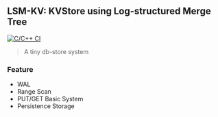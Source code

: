 ## LSM-KV: KVStore using Log-structured Merge Tree

[![C/C++ CI](https://github.com/Musicminion/LSM-DB/actions/workflows/auto-test.yml/badge.svg)](https://github.com/Musicminion/LSM-DB/actions/workflows/auto-test.yml)

> A tiny db-store system

### Feature

- WAL
- Range Scan
- PUT/GET Basic System
- Persistence Storage


